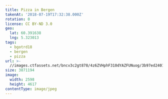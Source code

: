 ```yaml
---
title: Pizza in Bergen
takenAt: '2018-07-19T17:32:38.000Z'
rotation: 0
license: CC BY-ND 3.0
geo:
  lat: 60.391638
  lng: 5.323013
tags:
  - bgotrd18
  - bergen
  - pizza
url: >-
  //images.ctfassets.net/bncv3c2gt878/4z6ZVHphF310dYAZFUNuog/3b97ed2401042d82a2404b6f12501b9c/pizza-in-bergen_42051174590_o
size: 3871194
image:
  width: 2598
  height: 4617
contentType: image/jpeg
---
```


